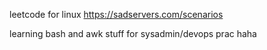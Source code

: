 leetcode for linux https://sadservers.com/scenarios

learning bash and awk stuff for sysadmin/devops prac
haha
